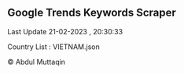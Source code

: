 

## Google Trends Keywords Scraper 
 
Last Update 21-02-2023 , 20:30:33

Country List :
VIETNAM.json



© Abdul Muttaqin 
